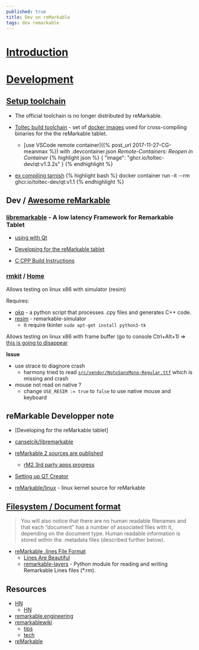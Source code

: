 ```yaml
---
published: true
title: Dev on reMarkable
tags: dev remarkable
---
```

# [Introduction](https://dragly.org/2017/12/01/developing-for-the-remarkable/)

# [Development](https://remarkablewiki.com/devel/start)
## [Setup toolchain](https://remarkablewiki.com/devel/toolchain)
- The official toolchain is no longer distributed by reMarkable.
- [Toltec build toolchain](https://github.com/toltec-dev/toolchain/) - set of [docker images](https://github.com/orgs/toltec-dev/packages) used for cross-compiling binaries for the the reMarkable tablet.
    - [use VSCode remote container]({% post_url 2017-11-27-CG-meanmax %}) with .devcontainer.json *Remote-Containers: Reopen in Container*
{% highlight json %}
{
    "image": "ghcr.io/toltec-dev/qt:v1.3.2s"
}
{% endhighlight %}

- [ex compiling tarnish](https://github.com/Eeems/oxide/issues/96)
{% highlight bash %}
docker container run -it --rm ghcr.io/toltec-dev/qt:v1.1
{% endhighlight %}

## Dev / [Awesome reMarkable](https://awesomeopensource.com/project/reHackable/awesome-reMarkable)

### [libremarkable](https://github.com/canselcik/libremarkable) - A **low latency** Framework for Remarkable Tablet
- [using with Qt](https://github.com/canselcik/libremarkable/issues/12)
- [Developing for the reMarkable tablet](https://dragly.org/2017/12/01/developing-for-the-remarkable/)

- [C CPP Build Instructions](https://github.com/canselcik/libremarkable/wiki/C-CPP-Build-Instructions)

### [rmkit](https://github.com/rmkit-dev/rmkit/blob/master/docs/BUILDING.md) / [Home](https://rmkit.dev/)

Allows testing on linux x86 with simulator (resim)

Requires:
- [okp](https://pypi.org/project/okp/) - a python script that processes .cpy files and generates C++ code.
- [resim](https://github.com/evidlo/remarkable_sim) - remarkable-simulator
	- it require tkinter `sudo apt-get install python3-tk`

Allows testing on linux x86 with frame buffer (go to console Ctrl+Alt+1) => [this is going to disappear](https://github.com/rmkit-dev/rmkit/issues/84)

**Issue**
- use strace to diagnore crash
	- harmony tried to read [`src/vendor/NotoSansMono-Regular.ttf`](https://www.ffonts.net/Noto-Sans-Mono-Regular.font.download) which is missing and crash
- mouse not read on native ? 
	- change `USE_RESIM := true` to `false` to use native mouse and keyboard

## reMarkable Developper note


- [Developing for the reMarkable tablet]
- [canselcik/libremarkable](https://github.com/canselcik/libremarkable)

- [reMarkable 2 sources are published](https://www.reddit.com/r/RemarkableTablet/comments/jp9gq9/remarkable_2_sources_are_published/)
	- [rM2 3rd party apps progress](https://www.reddit.com/r/RemarkableTablet/comments/jp2h4s/rm2_3rd_party_apps_progress/)

- [Setting up QT Creator](https://remarkablewiki.com/devel/qt_creator)
- [reMarkable/linux](https://github.com/reMarkable/linux) - linux kernel source for reMarkable

## [Filesystem / Document format](https://remarkablewiki.com/tech/filesystem)
> You will also notice that there are no human readable filenames and that each “document” has a number of associated files with it, depending on the document type. Human readable information is stored within the .metadata files (described further below). 

- [reMarkable .lines File Format](https://plasma.ninja/blog/devices/remarkable/binary/format/2017/12/26/reMarkable-lines-file-format.html)
	- [Lines Are Beautiful](https://github.com/ax3l/lines-are-beautiful)
    - [remarkable-layers](https://github.com/bsdz/remarkable-layers/) - Python module for reading and writing Remarkable Lines files (*.rm).


## Resources
- [HN](https://news.ycombinator.com/item?id=22604597) 
	- [HN](https://news.ycombinator.com/item?id=21040343)
- [remarkable.engineering](https://remarkable.engineering/)
- [remarkablewiki](https://remarkablewiki.com/start)
	- [tips](https://remarkablewiki.com/tips/start)
	- [tech](https://remarkablewiki.com/tech/start)
- [reMarkable](https://duckpond.ch/nix/bash/2020/01/08/reMarkable.html)
